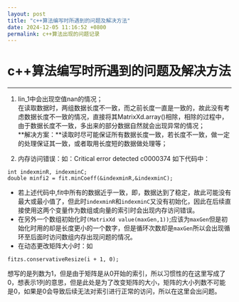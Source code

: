 ```yaml
---
layout: post
title: "c++算法编写时所遇到的问题及解决方法"
date: 2024-12-05 11:16:52 +0800
permalink: c++算法出现的问题记录
---
```

# c++算法编写时所遇到的问题及解决方法

***
1. Iin_1中会出现空值nan的情况；  
在读取数据时，两组数据长度不一致，而之前长度一直是一致的，故此没有考虑数据长度不一致的情况，直接将其MatrixXd.array()相除，相除的过程中，由于数据长度不一致，多出来的部分数据自然就会出现异常的情况；  
**解决方案：**读取时尽可能保证所有数据长度一致，若长度不一致，做一定的处理保证其一致，或者取用长度短的数据做处理等；

2. 内存访问错误：如：Critical error detected c0000374
如下代码中：

```  
int indexminR, indexminC;
double minfi2 = fit.minCoeff(&indexminR,&indexminC);
```  
* 若上述代码中,fit中所有的数据近乎一致，即，数据达到了稳定，故此可能没有最大或最小值了，但此时`indexminR`和`indexminC`又没有初始化，因此在后续直接使用这两个变量作为数组或向量的索引时会出现内存访问错误。  
* 在另外一个数组初始化时`(MatrixXd value(maxGen,1))`;应该为`maxGen`但是初始化时用的却是长度更小的一个数字，但是循环次数却是`maxGen`所以会出现循环至后面时访问数组内存出现问题的情况。
* 在动态更改矩阵大小时：如
```
fitzs.conservativeResize(i + 1, 0);
```
想写的是列数为1，但是由于矩阵是从0开始的索引，所以习惯性的在这里写成了0，想表示1列的意思，但是此处是为了改变矩阵的大小，矩阵的大小列数不可能是0，如果是0会导致后续无法对索引进行正常的访问，所以在这里会出问题。
